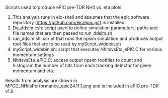 Scripts used to produce ePIC pre-TDR NHit vs. eta plots.

1) This analysis runs in eic-shell and assumes that the epic software repository (https://github.com/eic/epic.git) is installed.
2) Do_ddsim.csh: script used to define simulation parameters, paths and file names that are then passed to run_ddsim.sh 
3) run_ddsim.sh: script that runs the npsim simulation and produces output root files that are to be read by myScript_widebin.sh
4) myScript_widebin.sh: script that executes NhitsvsEta_ePIC.C for various momentum settings
5) NhitsvsEta_ePIC.C: access output npsim rootfiles to count and histogram the number of hits from each tracking detector for given momentum and eta. 

Results from analysis are shown in MPGD_NHitsPerformance_epic24.11.1.png and is included in ePIC pre-TDR v1.0
